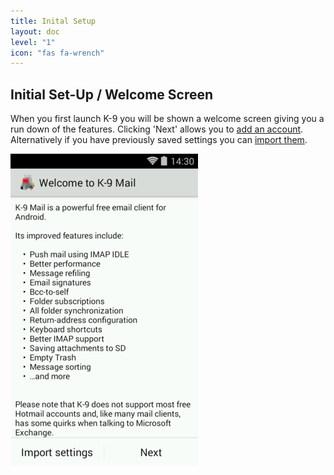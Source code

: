 ```yaml
---
title: Inital Setup
layout: doc
level: "1"
icon: "fas fa-wrench"
---
```


## Initial Set-Up / Welcome Screen

When you first launch K-9 you will be shown a welcome screen giving you a 
run down of the features. Clicking 'Next' allows you to <a href="/docs/accounts/add">add an account</a>. Alternatively if you have previously saved settings you can <a href="/docs/settings/import_export">import them</a>.

<img src="/assets/img/welcome_screen.png" alt="Welcome Screen" />
